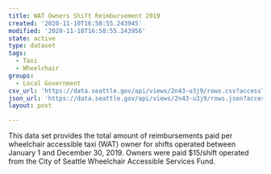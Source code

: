 ```yaml
---
title: WAT Owners Shift Reimbursement 2019
created: '2020-11-10T16:58:55.243945'
modified: '2020-11-10T16:58:55.243956'
state: active
type: dataset
tags:
  - Taxi
  - Wheelchair
groups:
  - Local Government
csv_url: 'https://data.seattle.gov/api/views/2n43-u3j9/rows.csv?accessType=DOWNLOAD'
json_url: 'https://data.seattle.gov/api/views/2n43-u3j9/rows.json?accessType=DOWNLOAD'
layout: post

---
```

This data set provides the total amount of reimbursements paid per wheelchair accessible taxi (WAT) owner for shifts operated between January 1 and December 30, 2019. Owners were paid $15/shift operated from the City of Seattle Wheelchair Accessible Services Fund.
